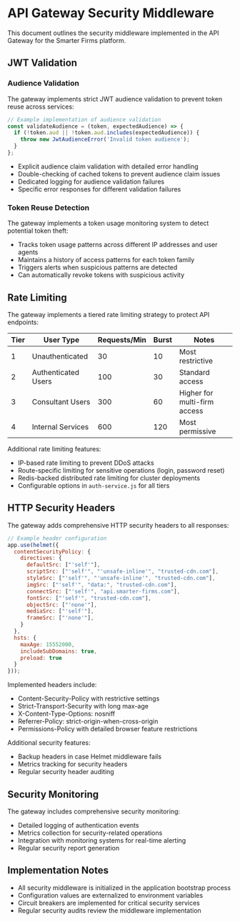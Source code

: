 # API Gateway Security Middleware

This document outlines the security middleware implemented in the API Gateway for the Smarter Firms platform.

## JWT Validation

### Audience Validation

The gateway implements strict JWT audience validation to prevent token reuse across services:

```javascript
// Example implementation of audience validation
const validateAudience = (token, expectedAudience) => {
  if (!token.aud || !token.aud.includes(expectedAudience)) {
    throw new JwtAudienceError('Invalid token audience');
  }
};
```

- Explicit audience claim validation with detailed error handling
- Double-checking of cached tokens to prevent audience claim issues
- Dedicated logging for audience validation failures
- Specific error responses for different validation failures

### Token Reuse Detection

The gateway implements a token usage monitoring system to detect potential token theft:

- Tracks token usage patterns across different IP addresses and user agents
- Maintains a history of access patterns for each token family
- Triggers alerts when suspicious patterns are detected
- Can automatically revoke tokens with suspicious activity

## Rate Limiting

The gateway implements a tiered rate limiting strategy to protect API endpoints:

| Tier | User Type | Requests/Min | Burst | Notes |
|------|-----------|--------------|-------|-------|
| 1 | Unauthenticated | 30 | 10 | Most restrictive |
| 2 | Authenticated Users | 100 | 30 | Standard access |
| 3 | Consultant Users | 300 | 60 | Higher for multi-firm access |
| 4 | Internal Services | 600 | 120 | Most permissive |

Additional rate limiting features:
- IP-based rate limiting to prevent DDoS attacks
- Route-specific limiting for sensitive operations (login, password reset)
- Redis-backed distributed rate limiting for cluster deployments
- Configurable options in `auth-service.js` for all tiers

## HTTP Security Headers

The gateway adds comprehensive HTTP security headers to all responses:

```javascript
// Example header configuration
app.use(helmet({
  contentSecurityPolicy: {
    directives: {
      defaultSrc: ["'self'"],
      scriptSrc: ["'self'", "'unsafe-inline'", "trusted-cdn.com"],
      styleSrc: ["'self'", "'unsafe-inline'", "trusted-cdn.com"],
      imgSrc: ["'self'", "data:", "trusted-cdn.com"],
      connectSrc: ["'self'", "api.smarter-firms.com"],
      fontSrc: ["'self'", "trusted-cdn.com"],
      objectSrc: ["'none'"],
      mediaSrc: ["'self'"],
      frameSrc: ["'none'"],
    }
  },
  hsts: {
    maxAge: 15552000,
    includeSubDomains: true,
    preload: true
  }
}));
```

Implemented headers include:
- Content-Security-Policy with restrictive settings
- Strict-Transport-Security with long max-age
- X-Content-Type-Options: nosniff
- Referrer-Policy: strict-origin-when-cross-origin
- Permissions-Policy with detailed browser feature restrictions

Additional security features:
- Backup headers in case Helmet middleware fails
- Metrics tracking for security headers
- Regular security header auditing

## Security Monitoring

The gateway includes comprehensive security monitoring:

- Detailed logging of authentication events
- Metrics collection for security-related operations
- Integration with monitoring systems for real-time alerting
- Regular security report generation

## Implementation Notes

- All security middleware is initialized in the application bootstrap process
- Configuration values are externalized to environment variables
- Circuit breakers are implemented for critical security services
- Regular security audits review the middleware implementation 